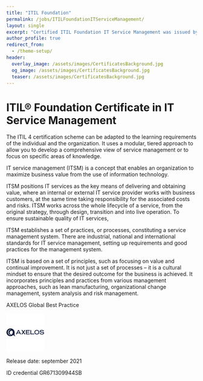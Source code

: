 ```yaml
---
title: "ITIL Foundation"
permalink: /jobs/ITILFoundationITServiceManagement/
layout: single
excerpt: "Certified ITIL Foundation IT Service Management was issued by AXELOS to Stefano Bianda."
author_profile: true
redirect_from:
  - /theme-setup/
header:
  overlay_image: /assets/images/CertificatesBackground.jpg
  og_image: /assets/images/CertificatesBackground.jpg
  teaser: /assets/images/CertificatesBackground.jpg
---
```

# ITIL® Foundation Certificate in IT Service Management

The ITIL 4 certification scheme can be adapted to the learning requirements of the individual and the organization. It uses a modular, tiered approach to allow you to develop a comprehensive view of service management or to focus on specific areas of knowledge.

IT service management (ITSM) is a concept that enables an organization to maximize business value from the use of information technology.

ITSM positions IT services as the key means of delivering and obtaining value, where an internal or external IT service provider works with business customers, at the same time taking responsibility for the associated costs and risks. ITSM works across the whole lifecycle of a service, from the original strategy, through design, transition and into live operation. To ensure sustainable quality of IT services,

ITSM establishes a set of practices, or processes, constituting a service management system. There are industrial, national and international standards for IT service management, setting up requirements and good practices for the management system.

ITSM is based on a set of principles, such as focusing on value and continual improvement. It is not just a set of processes – it is a cultural mindset to ensure that the desired outcome for the business is achieved. It incorporates principles and practices from various management approaches, such as lean manufacturing, organizational change management, system analysis and risk management.

AXELOS Global Best Practice

![image info](/assets/images/axelosLogo.jpeg)

Release date: september 2021

ID credential GR671309944SB